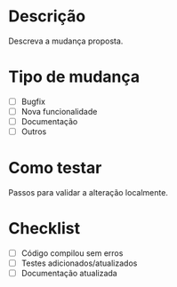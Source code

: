 # Descrição

Descreva a mudança proposta.

# Tipo de mudança
- [ ] Bugfix
- [ ] Nova funcionalidade
- [ ] Documentação
- [ ] Outros

# Como testar

Passos para validar a alteração localmente.

# Checklist
- [ ] Código compilou sem erros
- [ ] Testes adicionados/atualizados
- [ ] Documentação atualizada
